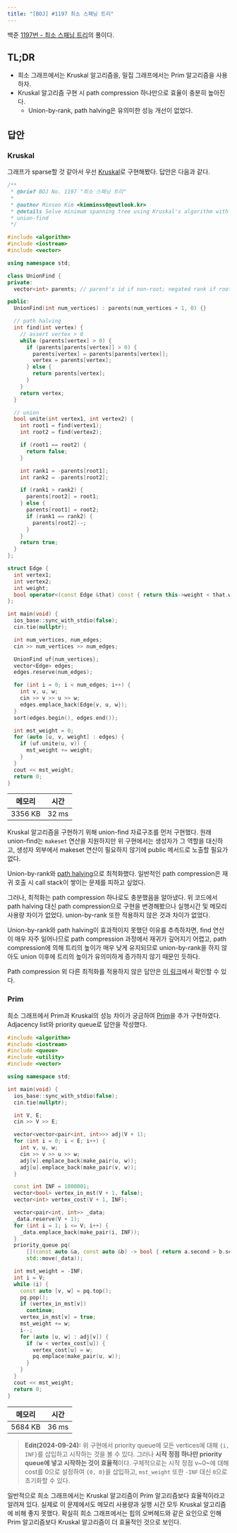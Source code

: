 ```yaml
---
title: "[BOJ] #1197 최소 스패닝 트리"
---
```


백준 [1197번 - 최소 스패닝 트리](https://www.acmicpc.net/problem/1197)의
풀이다.

## TL;DR

- 희소 그래프에서는 Kruskal 알고리즘을, 밀집 그래프에서는 Prim 알고리즘을
사용하자.
- Kruskal 알고리즘 구현 시 path compression 하나만으로 효율이 충분히 높아진다.
    - Union-by-rank, path halving은 유의미한 성능 개선이 없었다.


## 답안

### Kruskal

그래프가 sparse할 것 같아서 우선
[Kruskal](/posts/2024-09-18-kruskal-algorithm)로 구현해봤다. 답안은 다음과
같다.

```c++
/**
 * @brief BOJ No. 1197 "최소 스패닝 트리"
 *
 * @author Minseo Kim <kimminss0@outlook.kr>
 * @details Solve minimum spanning tree using Kruskal's algorithm with
 * union-find
 */

#include <algorithm>
#include <iostream>
#include <vector>

using namespace std;

class UnionFind {
private:
  vector<int> parents; // parent's id if non-root; negated rank if root.

public:
  UnionFind(int num_vertices) : parents(num_vertices + 1, 0) {}

  // path halving
  int find(int vertex) {
    // assert vertex > 0
    while (parents[vertex] > 0) {
      if (parents[parents[vertex]] > 0) {
        parents[vertex] = parents[parents[vertex]];
        vertex = parents[vertex];
      } else {
        return parents[vertex];
      }
    }
    return vertex;
  }

  // union
  bool unite(int vertex1, int vertex2) {
    int root1 = find(vertex1);
    int root2 = find(vertex2);

    if (root1 == root2) {
      return false;
    }

    int rank1 = -parents[root1];
    int rank2 = -parents[root2];

    if (rank1 > rank2) {
      parents[root2] = root1;
    } else {
      parents[root1] = root2;
      if (rank1 == rank2) {
        parents[root2]--;
      }
    }
    return true;
  }
};

struct Edge {
  int vertex1;
  int vertex2;
  int weight;
  bool operator<(const Edge &that) const { return this->weight < that.weight; }
};

int main(void) {
  ios_base::sync_with_stdio(false);
  cin.tie(nullptr);

  int num_vertices, num_edges;
  cin >> num_vertices >> num_edges;

  UnionFind uf{num_vertices};
  vector<Edge> edges;
  edges.reserve(num_edges);

  for (int i = 0; i < num_edges; i++) {
    int v, u, w;
    cin >> v >> u >> w;
    edges.emplace_back(Edge{v, u, w});
  }
  sort(edges.begin(), edges.end());

  int mst_weight = 0;
  for (auto [u, v, weight] : edges) {
    if (uf.unite(u, v)) {
      mst_weight += weight;
    }
  }
  cout << mst_weight;
  return 0;
}

```

|메모리|시간|
|------|----|
|3356 KB|32 ms|


Kruskal 알고리즘을 구현하기 위해 union-find 자료구조를 먼저 구현했다. 원래
union-find는 `makeset` 연산을 지원하지만 위 구현에서는 생성자가 그 역할을
대신하고, 생성자 외부에서 makeset 연산이 필요하지 않기에 public 메서드로 노출할
필요가 없다.

Union-by-rank와 [path halving][path-halving]으로 최적화했다. 일반적인 path
compression은 재귀 호출 시 call stack이 쌓이는 문제를 피하고 싶었다.

그러나, 최적화는 path compression 하나로도 충분했음을 알아냈다. 위 코드에서
path halving 대신 path compression으로 구현을 변경해봤으나 실행시간 및 메모리
사용량 차이가 없었다. union-by-rank 또한 적용하지 않은 것과 차이가 없었다.

Union-by-rank와 path halving이 효과적이지 못했던 이유를 추측하자면, find 연산이
매우 자주 일어나므로 path compression 과정에서 재귀가 깊어지기 어렵고, path
compression에 의해 트리의 높이가 매우 낮게 유지되므로 union-by-rank을 하지
않아도 union 이후에 트리의 높이가 유의미하게 증가하지 않기 때문인 듯하다. 

Path compression 외 다른 최적화를 적용하지 않은 답안은 [이
링크](http://boj.kr/356c42ab3a2c4f62afc4d3d1f7cbbcc9)에서 확인할 수 있다.

[path-halving]: /posts/2024-09-14-union-find#pseudocode

### Prim

희소 그래프에서 Prim과 Kruskal의 성능 차이가 궁금하여
[Prim](/posts/2024-09-18-prim-algorithm)을 추가 구현하였다. Adjacency list와
priority queue로 답안을 작성했다.

```c++
#include <algorithm>
#include <iostream>
#include <queue>
#include <utility>
#include <vector>

using namespace std;

int main(void) {
  ios_base::sync_with_stdio(false);
  cin.tie(nullptr);

  int V, E;
  cin >> V >> E;

  vector<vector<pair<int, int>>> adj(V + 1);
  for (int i = 0; i < E; i++) {
    int v, u, w;
    cin >> v >> u >> w;
    adj[v].emplace_back(make_pair(u, w));
    adj[u].emplace_back(make_pair(v, w));
  }

  const int INF = 1000001;
  vector<bool> vertex_in_mst(V + 1, false);
  vector<int> vertex_cost(V + 1, INF);

  vector<pair<int, int>> _data;
  _data.reserve(V + 1);
  for (int i = 1; i <= V; i++) {
    _data.emplace_back(make_pair(i, INF));
  }
  priority_queue pq(
      [](const auto &a, const auto &b) -> bool { return a.second > b.second; },
      std::move(_data));

  int mst_weight = -INF;
  int i = V;
  while (i) {
    const auto [v, w] = pq.top();
    pq.pop();
    if (vertex_in_mst[v])
      continue;
    vertex_in_mst[v] = true;
    mst_weight += w;
    i--;
    for (auto [u, w] : adj[v]) {
      if (w < vertex_cost[u]) {
        vertex_cost[u] = w;
        pq.emplace(make_pair(u, w));
      }
    }
  }
  cout << mst_weight;
  return 0;
}
```
|메모리|시간|
|------|----|
|5684 KB|36 ms|

> **Edit(2024-09-24):** 위 구현에서 priority queue에 모든 vertices에 대해 `{i,
> INF}`를 삽입하고 시작하는 것을 볼 수 있다. 그러나 **시작 정점 하나만 priority
> queue에 넣고 시작하는 것이 효율적**이다. 구체적으로는 시작 정점 v~0~에 대해
> cost를 0으로 설정하여 `{0, 0}`을 삽입하고, `mst_weight` 또한 `-INF` 대신
> `0`으로 초기화할 수 있다.

일반적으로 희소 그래프에서는 Kruskal 알고리즘이 Prim 알고리즘보다 효율적이라고
알려져 있다. 실제로 이 문제에서도 메모리 사용량과 실행 시간 모두 Kruskal
알고리즘에 비해 좋지 못했다. 확실히 희소 그래프에서는 힙의 오버헤드와 같은
요인으로 인해 Prim 알고리즘보다 Kruskal 알고리즘이 더 효율적인 것으로 보인다.
